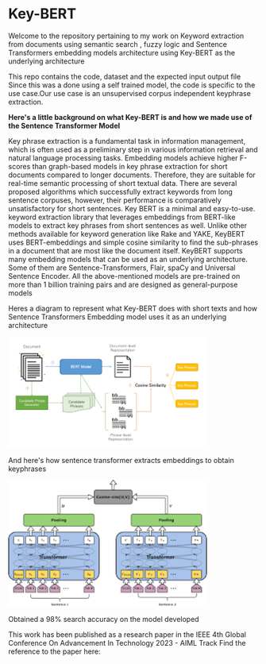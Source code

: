 # Key-BERT

Welcome to the repository pertaining to my work on Keyword extraction from documents using semantic search , fuzzy logic and Sentence Transformers embedding models architecture using Key-BERT as the underlying architecture

This repo contains the code, dataset and the expected input output file
Since this was a done using a self trained model, the code is specific to the use case.Our use case is an unsupervised corpus independent keyphrase extraction.

 **Here's a little background on what Key-BERT is and how we made use of the Sentence Transformer Model**


 Key phrase extraction is a fundamental task in information management, which is often used as a preliminary step in various information retrieval and natural language processing tasks. Embedding models achieve higher F-scores than graph-based models in key phrase extraction for short documents compared to longer documents. Therefore, they are suitable for real-time semantic processing of short textual data. 
There are several proposed algorithms which successfully extract keywords from long sentence corpuses, however, their performance is comparatively unsatisfactory for short sentences. Key BERT is a minimal and easy-to-use. keyword extraction library that leverages embeddings from BERT-like models to extract key phrases from short sentences as well. Unlike other methods available for keyword generation like Rake and YAKE, KeyBERT uses BERT-embeddings and simple cosine similarity to find the sub-phrases in a document that are most like the document itself. KeyBERT supports many embedding models that can be used as an underlying architecture. Some of them are Sentence-Transformers, Flair, spaCy and Universal Sentence Encoder. All the above-mentioned models are pre-trained on more than 1 billion training pairs and are designed as general-purpose models

Heres a diagram to represent what Key-BERT does with short texts and how Sentence Transformers Embedding model uses it as an underlying architecture

<img src="Media/Keybert2.png" width=400> 

And here's how sentence transformer extracts embeddings to obtain keyphrases

<img src="Media/sentencetransformers.png" width=400> 

Obtained a 98% search accuracy on the model developed 

This work has been published as a research paper in the IEEE 4th Global Conference On Advancement In Technology 2023 - AIML Track
Find the reference to the paper here: 







 




 



